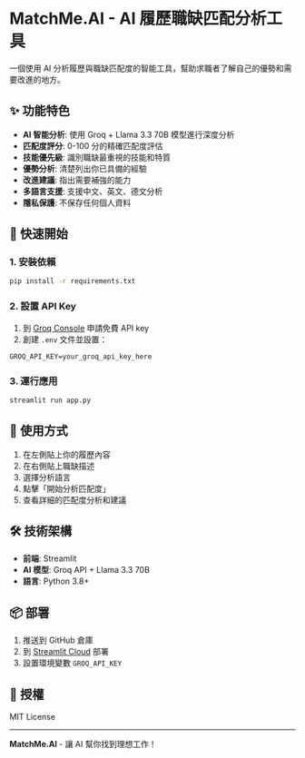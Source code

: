 # MatchMe.AI - AI 履歷職缺匹配分析工具

一個使用 AI 分析履歷與職缺匹配度的智能工具，幫助求職者了解自己的優勢和需要改進的地方。

## ✨ 功能特色

- **AI 智能分析**: 使用 Groq + Llama 3.3 70B 模型進行深度分析
- **匹配度評分**: 0-100 分的精確匹配度評估
- **技能優先級**: 識別職缺最重視的技能和特質
- **優勢分析**: 清楚列出你已具備的經驗
- **改進建議**: 指出需要補強的能力
- **多語言支援**: 支援中文、英文、德文分析
- **隱私保護**: 不保存任何個人資料

## 🚀 快速開始

### 1. 安裝依賴

```bash
pip install -r requirements.txt
```

### 2. 設置 API Key

1. 到 [Groq Console](https://console.groq.com/) 申請免費 API key
2. 創建 `.env` 文件並設置：

```
GROQ_API_KEY=your_groq_api_key_here
```

### 3. 運行應用

```bash
streamlit run app.py
```

## 📱 使用方式

1. 在左側貼上你的履歷內容
2. 在右側貼上職缺描述
3. 選擇分析語言
4. 點擊「開始分析匹配度」
5. 查看詳細的匹配度分析和建議

## 🛠️ 技術架構

- **前端**: Streamlit
- **AI 模型**: Groq API + Llama 3.3 70B
- **語言**: Python 3.8+

## 📦 部署

1. 推送到 GitHub 倉庫
2. 到 [Streamlit Cloud](https://share.streamlit.io/) 部署
3. 設置環境變數 `GROQ_API_KEY`

## 📄 授權

MIT License

---

**MatchMe.AI** - 讓 AI 幫你找到理想工作！